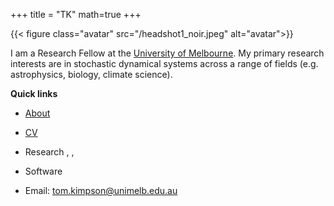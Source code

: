 +++
title = "TK"
math=true
+++

{{< figure class="avatar" src="/headshot1_noir.jpeg" alt="avatar">}}

I am a Research Fellow at the [University of Melbourne](https://findanexpert.unimelb.edu.au/profile/980801-tom-kimpson). My primary research interests are in stochastic dynamical systems across a range of fields (e.g. astrophysics, biology, climate science).

**Quick links**

* [About](/about)
* [CV](/resume.pdf) 
* Research  <a href="https://arxiv.org/search/?query=kimpson&searchtype=author"><i class="ai ai-arxiv"></i></a>, <a href="https://ui.adsabs.harvard.edu/search/q=author%3A%22kimpson%22"><i class="ai ai-ads"></i></a>,<a href="https://scholar.google.com/citations?user=YOUR_ID"><i class="ai ai-google-scholar"></i></a>

* Software <a href="https://github.com/tomkimpson"><i class="fab fa-github"></i></a>
* Email: <a href="mailto:tom.kimpson@unimelb.edu.au"> tom.kimpson@unimelb.edu.au </a>
<!-- * [Blog](/posts) -->


